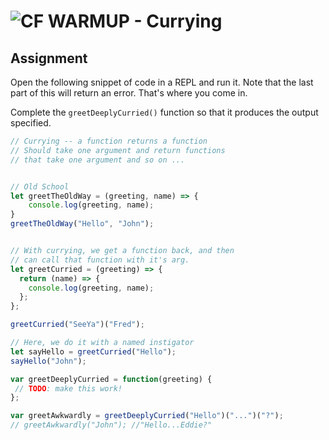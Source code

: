 ![CF](http://i.imgur.com/7v5ASc8.png) WARMUP - Currying
=======================================================

## Assignment

Open the following snippet of code in a REPL and run it. Note that the last part of this will return an error. That's where you come in.

Complete the `greetDeeplyCurried()` function so that it produces the output specified.

```javascript
// Currying -- a function returns a function
// Should take one argument and return functions
// that take one argument and so on ...


// Old School
let greetTheOldWay = (greeting, name) => {
    console.log(greeting, name);
}
greetTheOldWay("Hello", "John");


// With currying, we get a function back, and then
// can call that function with it's arg.
let greetCurried = (greeting) => {
  return (name) => {
    console.log(greeting, name);
  };
};

greetCurried("SeeYa")("Fred");

// Here, we do it with a named instigator
let sayHello = greetCurried("Hello");
sayHello("John");

var greetDeeplyCurried = function(greeting) {
 // TODO: make this work!
};

var greetAwkwardly = greetDeeplyCurried("Hello")("...")("?");
// greetAwkwardly("John"); //"Hello...Eddie?"
```
